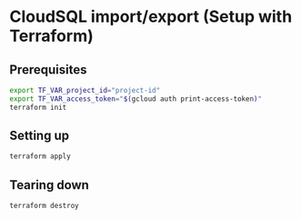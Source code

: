 
# CloudSQL import/export (Setup with Terraform)

## Prerequisites

```sh
export TF_VAR_project_id="project-id"
export TF_VAR_access_token="$(gcloud auth print-access-token)"
terraform init
```

## Setting up

```sh
terraform apply
```

## Tearing down

```sh
terraform destroy
```
